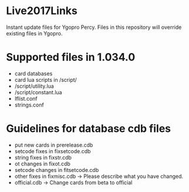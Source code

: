 # Live2017Links
Instant update files for Ygopro Percy. Files in this repository will override existing files in Ygopro.

# Supported files in 1.034.0
- card databases
- card lua scripts in /script/
- /script/utility.lua
- /script/constant.lua
- lflist.conf
- strings.conf

# Guidelines for database cdb files
- put new cards in prerelease.cdb
- setcode fixes in fixsetcode.cdb
- string fixes in fixstr.cdb
- ot changes in fixot.cdb
- setcode changes in fitsetcode.cdb
- other fixes in fixmisc.cdb -> Please describe what you have changed.
- official.cdb -> Change cards from beta to official
